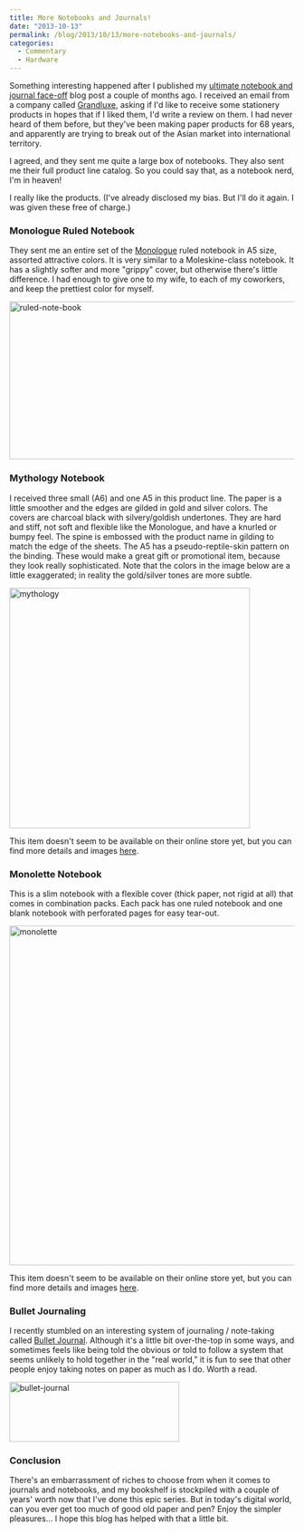 ```yaml
---
title: More Notebooks and Journals!
date: "2013-10-13"
permalink: /blog/2013/10/13/more-notebooks-and-journals/
categories:
  - Commentary
  - Hardware
---
```

Something interesting happened after I published my [ultimate notebook and journal face-off][1] blog post a couple of months ago. I received an email from a company called [Grandluxe][2], asking if I'd like to receive some stationery products in hopes that if I liked them, I'd write a review on them. I had never heard of them before, but they've been making paper products for 68 years, and apparently are trying to break out of the Asian market into international territory. 

I agreed, and they sent me quite a large box of notebooks. They also sent me their full product line catalog. So you could say that, as a notebook nerd, I'm in heaven! 

I really like the products. (I've already disclosed my bias. But I'll do it again. I was given these free of charge.) 

### Monologue Ruled Notebook

They sent me an entire set of the [Monologue][3] ruled notebook in A5 size, assorted attractive colors. It is very similar to a Moleskine-class notebook. It has a slightly softer and more "grippy" cover, but otherwise there's little difference. I had enough to give one to my wife, to each of my coworkers, and keep the prettiest color for myself.

<img src="http://www.xaprb.com/media/2013/10/ruled-note-book.png" alt="ruled-note-book" width="587" height="279" class="aligncenter size-full wp-image-3277" /> 

### Mythology Notebook

I received three small (A6) and one A5 in this product line. The paper is a little smoother and the edges are gilded in gold and silver colors. The covers are charcoal black with silvery/goldish undertones. They are hard and stiff, not soft and flexible like the Monologue, and have a knurled or bumpy feel. The spine is embossed with the product name in gilding to match the edge of the sheets. The A5 has a pseudo-reptile-skin pattern on the binding. These would make a great gift or promotional item, because they look really sophisticated. Note that the colors in the image below are a little exaggerated; in reality the gold/silver tones are more subtle.

<img src="http://www.xaprb.com/media/2013/10/mythology.png" alt="mythology" width="425" height="425" class="aligncenter size-full wp-image-3278" /> 

This item doesn't seem to be available on their online store yet, but you can find more details and images [here][4]. 

### Monolette Notebook

This is a slim notebook with a flexible cover (thick paper, not rigid at all) that comes in combination packs. Each pack has one ruled notebook and one blank notebook with perforated pages for easy tear-out.

<img src="http://www.xaprb.com/media/2013/10/monolette.png" alt="monolette" width="600" height="600" class="aligncenter size-full wp-image-3279" /> 

This item doesn't seem to be available on their online store yet, but you can find more details and images [here][4]. 

### Bullet Journaling

I recently stumbled on an interesting system of journaling / note-taking called [Bullet Journal][5]. Although it's a little bit over-the-top in some ways, and sometimes feels like being told the obvious or told to follow a system that seems unlikely to hold together in the "real world," it is fun to see that other people enjoy taking notes on paper as much as I do. Worth a read.

[<img src="http://www.xaprb.com/media/2013/10/bullet-journal-300x106.png" alt="bullet-journal" width="300" height="106" class="aligncenter size-medium wp-image-3281" />][5] 

### Conclusion

There's an embarrassment of riches to choose from when it comes to journals and notebooks, and my bookshelf is stockpiled with a couple of years' worth now that I've done this epic series. But in today's digital world, can you ever get too much of good old paper and pen? Enjoy the simpler pleasures&#8230; I hope this blog has helped with that a little bit.

 [1]: http://www.xaprb.com/blog/2013/07/10/ultimate-notebook-and-journal-face-off/ "Ultimate notebook and journal face-off"
 [2]: http://www.grandluxe.com/online-store.html
 [3]: http://www.grandluxe.com/index.php/online-store/monologue-ruled-note-book-a5.html
 [4]: http://www.grandluxe.com/notebooks-journals.html
 [5]: http://www.bulletjournal.com/

